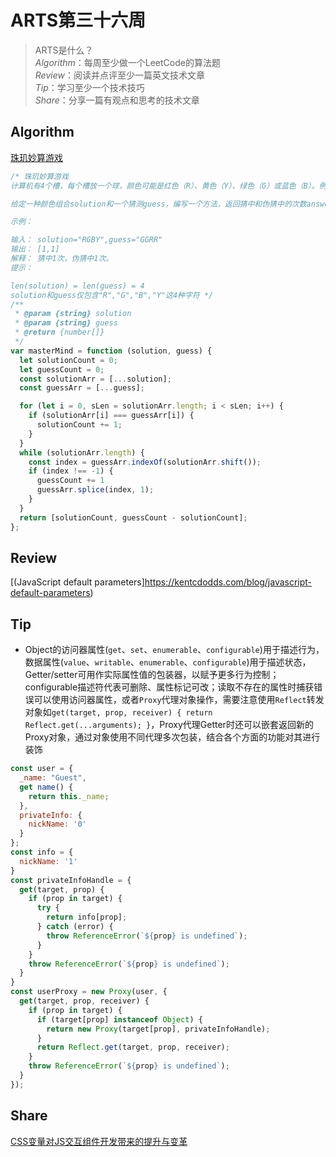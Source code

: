 # ARTS第三十六周

> ARTS是什么？  
  *Algorithm*：每周至少做一个LeetCode的算法题  
  *Review*：阅读并点评至少一篇英文技术文章  
  *Tip*：学习至少一个技术技巧  
  *Share*：分享一篇有观点和思考的技术文章  

## Algorithm

[珠玑妙算游戏](https://leetcode-cn.com/problems/master-mind-lcci)

```js
/* 珠玑妙算游戏
计算机有4个槽，每个槽放一个球，颜色可能是红色（R）、黄色（Y）、绿色（G）或蓝色（B）。例如，计算机可能有RGGB 4种（槽1为红色，槽2、3为绿色，槽4为蓝色）。作为用户，你试图猜出颜色组合。打个比方，你可能会猜YRGB。要是猜对某个槽的颜色，则算一次“猜中”；要是只猜对颜色但槽位猜错了，则算一次“伪猜中”。注意，“猜中”不能算入“伪猜中”。

给定一种颜色组合solution和一个猜测guess，编写一个方法，返回猜中和伪猜中的次数answer，其中answer[0]为猜中的次数，answer[1]为伪猜中的次数。

示例：

输入： solution="RGBY",guess="GGRR"
输出： [1,1]
解释： 猜中1次，伪猜中1次。
提示：

len(solution) = len(guess) = 4
solution和guess仅包含"R","G","B","Y"这4种字符 */
/**
 * @param {string} solution
 * @param {string} guess
 * @return {number[]}
 */
var masterMind = function (solution, guess) {
  let solutionCount = 0;
  let guessCount = 0;
  const solutionArr = [...solution];
  const guessArr = [...guess];

  for (let i = 0, sLen = solutionArr.length; i < sLen; i++) {
    if (solutionArr[i] === guessArr[i]) {
      solutionCount += 1;
    }
  }
  while (solutionArr.length) {
    const index = guessArr.indexOf(solutionArr.shift());
    if (index !== -1) {
      guessCount += 1
      guessArr.splice(index, 1);
    }
  }
  return [solutionCount, guessCount - solutionCount];
};
```

## Review

[(JavaScript default parameters]<https://kentcdodds.com/blog/javascript-default-parameters>)

## Tip

- Object的访问器属性(`get`、`set`、`enumerable`、`configurable`)用于描述行为，数据属性(`value`、`writable`、`enumerable`、`configurable`)用于描述状态，Getter/setter可用作实际属性值的包装器，以赋予更多行为控制；configurable描述符代表可删除、属性标记可改；读取不存在的属性时捕获错误可以使用访问器属性，或者`Proxy`代理对象操作，需要注意使用`Reflect`转发对象如`get(target, prop, receiver) { return Reflect.get(...arguments); }`，Proxy代理Getter时还可以嵌套返回新的Proxy对象，通过对象使用不同代理多次包装，结合各个方面的功能对其进行装饰

```js
const user = {
  _name: "Guest",
  get name() {
    return this._name;
  },
  privateInfo: {
    nickName: '0'
  }
};
const info = {
  nickName: '1'
}
const privateInfoHandle = {
  get(target, prop) {
    if (prop in target) {
      try {
        return info[prop];
      } catch (error) {
        throw ReferenceError(`${prop} is undefined`);
      }
    }
    throw ReferenceError(`${prop} is undefined`);
  }
}
const userProxy = new Proxy(user, {
  get(target, prop, receiver) {
    if (prop in target) {
      if (target[prop] instanceof Object) {
        return new Proxy(target[prop], privateInfoHandle);
      }
      return Reflect.get(target, prop, receiver);
    }
    throw ReferenceError(`${prop} is undefined`);
  }
});
```

## Share

[CSS变量对JS交互组件开发带来的提升与变革](https://www.zhangxinxu.com/wordpress/2020/07/css-var-improve-components/)
